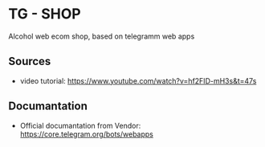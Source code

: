 # TG - SHOP


Alcohol web ecom shop, based on telegramm web apps

## Sources

+ video tutorial:
https://www.youtube.com/watch?v=hf2FID-mH3s&t=47s

## Documantation

+ Official documantation from Vendor:
https://core.telegram.org/bots/webapps